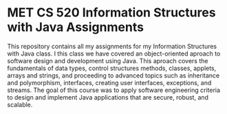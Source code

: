# MET CS 520 Information Structures with Java Assignments

This repository contains all my assignments for my Information Structures with Java class. I this class we have covered an object-oriented aproach to software design and development using Java. This aproach covers the fundamentals of data types, control structures methods, classes, applets, arrays and strings, and proceeding to advanced topics such as inheritance and polymorphism, interfaces, creating user interfaces, exceptions, and streams. The goal of this course was to apply software engineering criteria to design and implement Java applications that are secure, robust, and scalable.